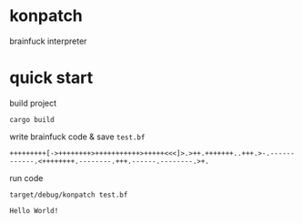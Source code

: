 # konpatch

brainfuck interpreter

# quick start

build project

```shell
cargo build
```

write brainfuck code & save `test.bf`

```
+++++++++[->++++++++>+++++++++++>+++++<<<]>.>++.+++++++..+++.>-.------------.<++++++++.--------.+++.------.--------.>+.
```

run code

```shell
target/debug/konpatch test.bf
```

```
Hello World!
```
